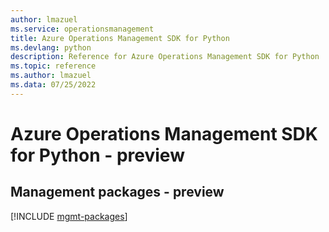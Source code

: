 ```yaml
---
author: lmazuel
ms.service: operationsmanagement
title: Azure Operations Management SDK for Python
ms.devlang: python
description: Reference for Azure Operations Management SDK for Python
ms.topic: reference
ms.author: lmazuel
ms.data: 07/25/2022
---
```

# Azure Operations Management SDK for Python - preview

## Management packages - preview
[!INCLUDE [mgmt-packages](operations-management-mgmt-index.md)]